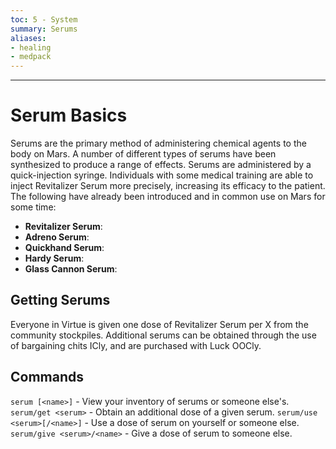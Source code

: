 ```yaml
---
toc: 5 - System
summary: Serums
aliases:
- healing
- medpack
---
```

---
# Serum Basics
Serums are the primary method of administering chemical agents to the body on Mars. A number of different types of serums have been synthesized to produce a range of effects.   Serums are administered by a quick-injection syringe. Individuals with some medical training are able to inject Revitalizer Serum more precisely, increasing its efficacy to the patient. The following have already been introduced and in common use on Mars for some time:

- **Revitalizer Serum**: 
- **Adreno Serum**:
- **Quickhand Serum**:
- **Hardy Serum**:
- **Glass Cannon Serum**:

## Getting Serums
Everyone in Virtue is given one dose of Revitalizer Serum per X from the community stockpiles. Additional serums can be obtained through the use of bargaining chits ICly, and are purchased with Luck OOCly.

## Commands
`serum [<name>]` - View your inventory of serums or someone else's.
`serum/get <serum>` - Obtain an additional dose of a given serum.
`serum/use <serum>[/<name>]` - Use a dose of serum on yourself or someone else.
`serum/give <serum>/<name>` - Give a dose of serum to someone else.
